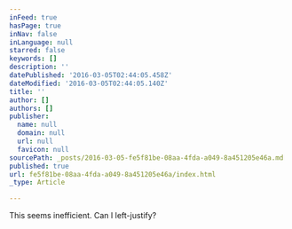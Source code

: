 ```yaml
---
inFeed: true
hasPage: true
inNav: false
inLanguage: null
starred: false
keywords: []
description: ''
datePublished: '2016-03-05T02:44:05.458Z'
dateModified: '2016-03-05T02:44:05.140Z'
title: ''
author: []
authors: []
publisher:
  name: null
  domain: null
  url: null
  favicon: null
sourcePath: _posts/2016-03-05-fe5f81be-08aa-4fda-a049-8a451205e46a.md
published: true
url: fe5f81be-08aa-4fda-a049-8a451205e46a/index.html
_type: Article

---
```

This seems inefficient. Can I left-justify?